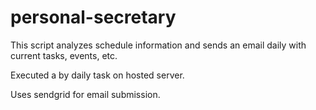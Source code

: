 # personal-secretary
This script analyzes schedule information and sends an email daily with current tasks, events, etc.

Executed a by daily task on hosted server.

Uses sendgrid for email submission.

